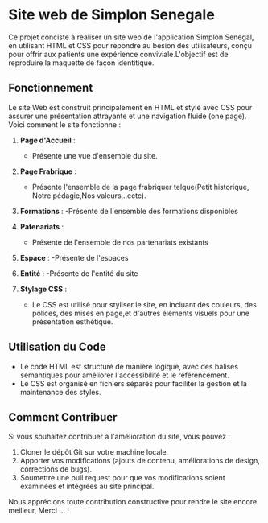 
# Site web de Simplon Senegale

Ce projet conciste à realiser un site web de l'application  Simplon Senegal, en utilisant HTML et CSS pour repondre au besion des 
utilisateurs, conçu pour offrir aux patients une expérience conviviale.L'objectif est de reproduire la maquette de façon identitique.

## Fonctionnement

Le site Web est construit principalement en HTML et stylé avec CSS pour assurer une présentation attrayante et une navigation fluide (one page). Voici comment le site fonctionne :

1. **Page d'Accueil** :
   - Présente une vue d'ensemble du site. 

2. **Page Frabrique** :
   - Présente l'ensemble de la page frabriquer telque(Petit historique, Notre pédagie,Nos valeurs,..ectc).

3. **Formations** :
   -Présente de l'ensemble des formations disponibles

4. **Patenariats** :
   - Présente de l'ensemble de nos partenariats existants

5. **Espace** :
   -Présente de l'espaces

6. **Entité** :
   -Présente de l'entité du site


7. **Stylage CSS** :
   - Le CSS est utilisé pour styliser le site, en incluant des couleurs, des polices, des mises en page,et d'autres éléments visuels pour une présentation esthétique.

## Utilisation du Code

- Le code HTML est structuré de manière logique, avec des balises sémantiques pour améliorer l'accessibilité et le référencement.
- Le CSS est organisé en fichiers séparés pour faciliter la gestion et la maintenance des styles.

## Comment Contribuer

Si vous souhaitez contribuer à l'amélioration du site, vous pouvez :

1. Cloner le dépôt Git sur votre machine locale.
2. Apporter vos modifications (ajouts de contenu, améliorations de design, corrections de bugs).
3. Soumettre une pull request pour que vos modifications soient examinées et intégrées au site principal.

Nous apprécions toute contribution constructive pour rendre le site encore meilleur, Merci ... !
